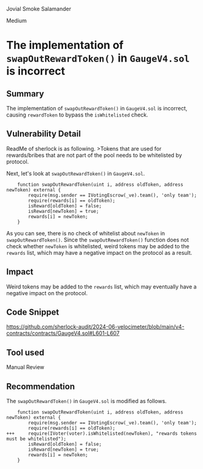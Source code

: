 Jovial Smoke Salamander

Medium

# The implementation of `swapOutRewardToken()` in `GaugeV4.sol` is incorrect

## Summary
The implementation of `swapOutRewardToken()` in `GaugeV4.sol` is incorrect, causing `rewardToken` to bypass the `isWhitelisted` check.

## Vulnerability Detail
ReadMe of sherlock is as following.
    >Tokens that are used for rewards/bribes that are not part of the pool needs to be whitelisted by protocol.

Next, let's look at `swapOutRewardToken()` in `GaugeV4.sol`.
```solidity
    function swapOutRewardToken(uint i, address oldToken, address newToken) external {
        require(msg.sender == IVotingEscrow(_ve).team(), 'only team');
        require(rewards[i] == oldToken);
        isReward[oldToken] = false;
        isReward[newToken] = true;
        rewards[i] = newToken;
    }
```
As you can see, there is no check of whitelist about `newToken` in `swapOutRewardToken()`.
Since the `swapOutRewardToken()` function does not check whether `newToken` is whitelisted, weird tokens may be added to the `rewards` list, which may have a negative impact on the protocol as a result.

## Impact
Weird tokens may be added to the `rewards` list, which may eventually have a negative impact on the protocol.

## Code Snippet
https://github.com/sherlock-audit/2024-06-velocimeter/blob/main/v4-contracts/contracts/GaugeV4.sol#L601-L607

## Tool used

Manual Review

## Recommendation
The `swapOutRewardToken()` in `GaugeV4.sol` is modified as follows.
```solidity
    function swapOutRewardToken(uint i, address oldToken, address newToken) external {
        require(msg.sender == IVotingEscrow(_ve).team(), 'only team');
        require(rewards[i] == oldToken);
+++     require(IVoter(voter).isWhitelisted(newToken), "rewards tokens must be whitelisted");
        isReward[oldToken] = false;
        isReward[newToken] = true;
        rewards[i] = newToken;
    }
```